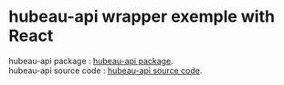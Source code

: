 # hubeau-api wrapper exemple with React

hubeau-api package : [hubeau-api package](https://www.npmjs.com/package/hubeau-api).<br/>
hubeau-api source code : [hubeau-api source code](https://github.com/christophe77/hubeau-api-wrapper).<br/>
